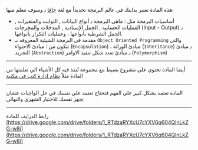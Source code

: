 هذه المادة تعتبر بدايتك في عالم البرمجة تحديداً مع لغة [جافا](https://harmash.com/java/java-overview/) ٫ وسوف تتعلم
منها:

* أساسيات البرمجة مثل : ماهي البرمجة ٫ أنواع البيانات , الثوابت والمتغيرات , العمليات الحسابية , الجمل الإسنادية ,
  المدخلات والمخرجات (Input - Output) ٫ الجمل الشرطية بأنواعها ، وعمليات التكرار بأنواعها.
* مقدمة في البرمجة الشيئية المعروفه بـ `Object Oriented Programming` والتي تتكون من : مبادئ الاحتواء (`Encapsulation`) ،
  مبادئ الوراثة (`Inheritance`) ٫ مبادئ التجريد (`Abstraction`) ٫ مبادئ تعدد شكل تنفيذ الاوامر (`Polymorphism`)

---

أيضا المادة تحتوي على مشروع بسيط مع مجموعة تُنفذ فيه كل الأشياء الي تعلمتها من المادة
مثلاً [نظام إدارة كتب في مكتبة](https://github.com/DevMoath/Library)

---

المادة تعتمد بشكل كبير على الفهم فتحتاج تعتمد على نفسك في حل الواجبات عشان تجهز نفسك للاختبار الشهري والنهائي

---
رابط الدرايف للمادة
[https://drive.google.com/drive/folders/1_RTdzaRYXcU7cYXV6q604QlnLkZG-w8i](https://drive.google.com/drive/folders/1_RTdzaRYXcU7cYXV6q604QlnLkZG-w8i)
